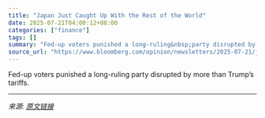 ```yaml
---
title: "Japan Just Caught Up With the Rest of the World"
date: 2025-07-21T04:00:12+08:00
categories: ["finance"]
tags: []
summary: "Fed-up voters punished a long-ruling&nbsp;party disrupted by more than Trump’s tariffs.&nbsp;"
source_url: "https://www.bloomberg.com/opinion/newsletters/2025-07-21/japan-just-caught-up-with-the-rest-of-the-world"
---
```


Fed-up voters punished a long-ruling&nbsp;party disrupted by more than Trump’s tariffs.&nbsp;

---

*来源: [原文链接](https://www.bloomberg.com/opinion/newsletters/2025-07-21/japan-just-caught-up-with-the-rest-of-the-world)*
